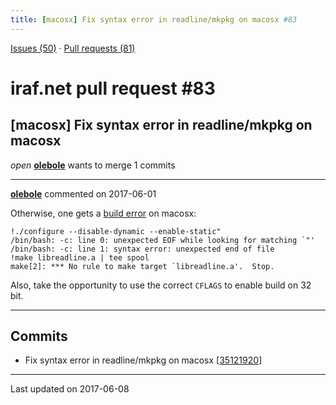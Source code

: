```yaml
---
title: [macosx] Fix syntax error in readline/mkpkg on macosx #83
---
```


[Issues (50)](https://iraf-community.github.io/iraf-v216/issues) · [Pull requests (81)](https://iraf-community.github.io/iraf-v216/issues/pulls)

# iraf.net pull request #83
## [macosx] Fix syntax error in readline/mkpkg on macosx
*open* **[olebole](https://github.com/olebole)** wants to merge 1 commits

- - - -

**[olebole](https://github.com/olebole)** commented on 2017-06-01

Otherwise, one gets a [build error](https://www.travis-ci.org/olebole/iraf-v216/jobs/238253534#L2108-L2110) on macosx:  
  
```  
!./configure --disable-dynamic --enable-static"  
/bin/bash: -c: line 0: unexpected EOF while looking for matching `"'  
/bin/bash: -c: line 1: syntax error: unexpected end of file  
!make libreadline.a | tee spool  
make[2]: *** No rule to make target `libreadline.a'.  Stop.  
```  
  
Also, take the opportunity to use the correct `CFLAGS` to enable build on 32 bit.
- - - -

## Commits

* Fix syntax error in readline/mkpkg on macosx [[35121920](https://github.com/iraf-community/iraf/commit/35121920227da93939c6d28d7978c199a23bb2fd)]

- - - -

Last updated on 2017-06-08
